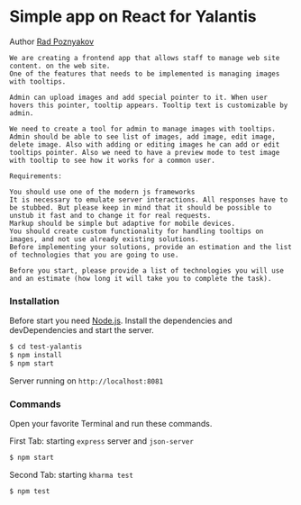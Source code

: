 # Simple app on React for Yalantis
Author [Rad Poznyakov](https://www.facebook.com/radpoznyakov)

```
We are creating a frontend app that allows staff to manage web site content. on the web site.
One of the features that needs to be implemented is managing images with tooltips.
 
Admin can upload images and add special pointer to it. When user hovers this pointer, tooltip appears. Tooltip text is customizable by admin.
 
We need to create a tool for admin to manage images with tooltips.
Admin should be able to see list of images, add image, edit image, delete image. Also with adding or editing images he can add or edit tooltips pointer. Also we need to have a preview mode to test image with tooltip to see how it works for a common user.
 
Requirements:
 
You should use one of the modern js frameworks
It is necessary to emulate server interactions. All responses have to be stubbed. But please keep in mind that it should be possible to unstub it fast and to change it for real requests.
Markup should be simple but adaptive for mobile devices.
You should create custom functionality for handling tooltips on images, and not use already existing solutions.
Before implementing your solutions, provide an estimation and the list of technologies that you are going to use.
 
Before you start, please provide a list of technologies you will use and an estimate (how long it will take you to complete the task).
```

### Installation
Before start you need [Node.js](https://nodejs.org/).
Install the dependencies and devDependencies and start the server.

```sh
$ cd test-yalantis
$ npm install
$ npm start
```
Server running on `http://localhost:8081`

### Commands

Open your favorite Terminal and run these commands.

First Tab: starting `express` server and `json-server`
```sh
$ npm start
```

Second Tab: starting `kharma test`
```sh
$ npm test
```